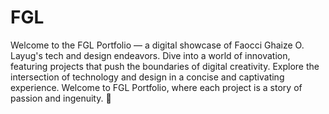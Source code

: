 # FGL
 Welcome to the FGL Portfolio — a digital showcase of Faocci Ghaize O. Layug's tech and design endeavors. Dive into a world of innovation, featuring projects that push the boundaries of digital creativity. Explore the intersection of technology and design in a concise and captivating experience. Welcome to FGL Portfolio, where each project is a story of passion and ingenuity. 🚀

